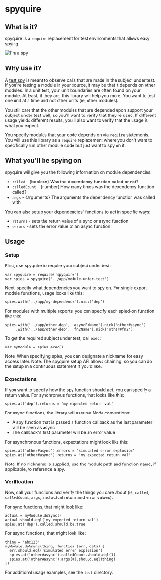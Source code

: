 # spyquire

## What is it?

spyquire is a `require` replacement for test environments that allows easy spying.

![I'm a spy](http://i.imgur.com/yuKcrP9.jpg)

## Why use it?

A [test spy](http://xunitpatterns.com/Test%20Spy.html) is meant to observe calls that are made in the subject under test.  If you're testing a module in your source, it may be that it depends on other modules.  In a unit test, your unit boundaries are often found on your module.  At least, if they are, this library will help you more.  You want to test one unit at a time and not other units (ie, other modules).

You still care that the other modules that are depended upon support your subject under test well, so you'll want to verify that they're used.  If different usage yields different results, you'll also want to verify that the usage is what you expect.

You specify modules that your code depends on via `require` statements.  You will use this library as a `require` replacement where you don't want to specifically run other module code but just want to spy on it.

## What you'll be spying on

spyquire will give you the following information on module dependencies:

- `called` - {boolean} Was the dependency function called or not?
- `calledCount` - {number} How many times was the dependency function called?
- `args` - {arguments} The arguments the dependency function was called with

You can also setup your dependencies' functions to act in specific ways:

- `returns` - sets the return value of a sync or async function
- `errors` - sets the error value of an async function

## Usage


### Setup

First, use spyquire to require your subject under test:

```
var spyquire = require('spyquire')
var spies = spyquire('../app/module-under-test')
```

Next, specify what dependencies you want to spy on.  For single export module functions, usage looks like this:

```
spies.with('../app/my-dependency').nick('dep')
```

For modules with multiple exports, you can specify each spied-on function like this:

```
spies.with('../app/other-dep', 'asyncFnName').nick('other#async')
     .with('../app/other-dep', 'fn2Name').nick('other#fn2')
```

To get the required subject under test, call `exec`:

```
var myModule = spies.exec()
```

Note: When specifying spies, you can designate a nickname for easy access later.
Note: The spyquire setup API allows chaining, so you can do the setup in a continuous statement if you'd like.


### Expectations

If you want to specify how the spy function should act, you can specify a return value.  For synchronous functions, that looks like this:

```
spies.at('dep').returns = 'my expected return val'
```

For async functions, the library will assume Node conventions:

- A spy function that is passed a function callback as the last parameter will be seen as async
- The callback's first parameter will be an error value

For asynchronous functions, expectations might look like this:

```
spies.at('other#async').errors = 'simulated error explosion'
spies.at('other#async').returns = 'my expected return val'
```

Note: If no nickname is supplied, use the module path and function name, if applicable, to reference a spy.


### Verification

Now, call your functions and verify the things you care about (ie, `called`, `calledCount`, `args`, and actual return and error values).

For sync functions, that might look like:

```
actual = myModule.doSync()
actual.should.eql('my expected return val')
spies.at('dep').called.should.be.true
```

For async functions, that might look like:

```
thing = 'abc123'
myModule.doAsync(thing, function (err, data) {
  err.should.eql('simulated error explosion')
  spies.at('other#async').calledCount.should.eql(1)
  spies.at('other#async').args[0].should.eql(thing)
})
```

For additional usage examples, see the `test` directory.